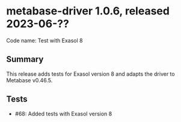 # metabase-driver 1.0.6, released 2023-06-??

Code name: Test with Exasol 8

## Summary

This release adds tests for Exasol version 8 and adapts the driver to Metabase v0.46.5.

## Tests

* #68: Added tests with Exasol version 8
